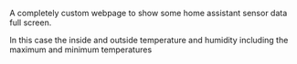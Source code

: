 A completely custom webpage to show some home assistant sensor data full screen.

In this case the inside and outside temperature and humidity including the maximum and minimum temperatures
